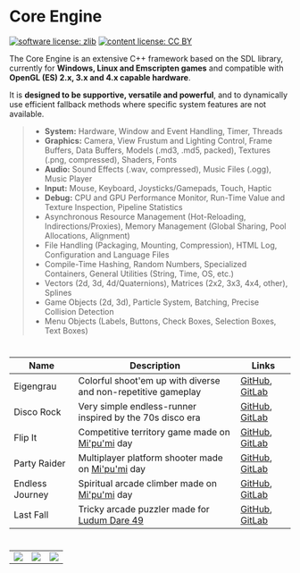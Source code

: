 # Core Engine

[![software license: zlib](material/readme/badge_license_software.svg)](LICENSE.txt)
[![content license: CC BY](material/readme/badge_license_content.svg)](https://creativecommons.org/licenses/by/4.0/)

The Core Engine is an extensive C++ framework based on the SDL library, currently for **Windows, Linux and Emscripten games** and compatible with **OpenGL (ES) 2.x, 3.x and 4.x capable hardware**.

It is **designed to be supportive, versatile and powerful**, and to dynamically use efficient fallback methods where specific system features are not available.

> - **System:** Hardware, Window and Event Handling, Timer, Threads
> - **Graphics:** Camera, View Frustum and Lighting Control, Frame Buffers, Data Buffers, Models (.md3, .md5, packed), Textures (.png, compressed), Shaders, Fonts
> - **Audio:** Sound Effects (.wav, compressed), Music Files (.ogg), Music Player
> - **Input:** Mouse, Keyboard, Joysticks/Gamepads, Touch, Haptic
> - **Debug:** CPU and GPU Performance Monitor, Run-Time Value and Texture Inspection, Pipeline Statistics
> - Asynchronous Resource Management (Hot-Reloading, Indirections/Proxies), Memory Management (Global Sharing, Pool Allocations, Alignment)
> - File Handling (Packaging, Mounting, Compression), HTML Log, Configuration and Language Files
> - Compile-Time Hashing, Random Numbers, Specialized Containers, General Utilities (String, Time, OS, etc.)
> - Vectors (2d, 3d, 4d/Quaternions), Matrices (2x2, 3x3, 4x4, other), Splines
> - Game Objects (2d, 3d), Particle System, Batching, Precise Collision Detection
> - Menu Objects (Labels, Buttons, Check Boxes, Selection Boxes, Text Boxes)

#

| Name | Description | Links |
| - | - | - |
| Eigengrau | Colorful shoot'em up with diverse and non-repetitive gameplay | [GitHub](https://github.com/MausGames/project-one), [GitLab](https://gitlab.com/MausGames/project-one) |
| Disco Rock | Very simple endless-runner inspired by the 70s disco era | [GitHub](https://github.com/MausGames/disco-rock), [GitLab](https://gitlab.com/MausGames/disco-rock) |
| Flip It | Competitive territory game made on [Mi'pu'mi][1] day | [GitHub](https://github.com/MausGames/flip-it), [GitLab](https://gitlab.com/MausGames/flip-it) |
| Party Raider | Multiplayer platform shooter made on [Mi'pu'mi][1] day | [GitHub](https://github.com/MausGames/party-raider), [GitLab](https://gitlab.com/MausGames/party-raider) |
| Endless Journey | Spiritual arcade climber made on [Mi'pu'mi][1] day | [GitHub](https://github.com/MausGames/endless-journey), [GitLab](https://gitlab.com/MausGames/endless-journey) |
| Last Fall | Tricky arcade puzzler made for [Ludum Dare 49](https://ldjam.com/events/ludum-dare/49/last-fall) | [GitHub](https://github.com/MausGames/last-fall), [GitLab](https://gitlab.com/MausGames/last-fall) |

#

<table>
    <tr>
        <td><a href="material/screenshots/p1_screen_001.jpg?raw=true"><img src="material/screenshots/p1_screen_001t.jpg"></a></td>
        <td><a href="material/screenshots/dr_screen_new_006.jpg?raw=true"><img src="material/screenshots/dr_screen_new_006t.jpg"></a></td>
        <td><a href="material/screenshots/fli_screen_003.jpg?raw=true"><img src="material/screenshots/fli_screen_003t.jpg"></a></td>
    </tr>
</table>

[1]: https://mipumi.com